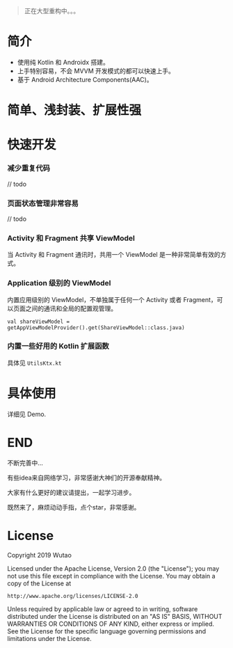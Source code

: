 > 正在大型重构中。。。

# 简介
- 使用纯 Kotlin 和 Androidx 搭建。
- 上手特别容易，不会 MVVM 开发模式的都可以快速上手。
- 基于 Android Architecture Components(AAC)。

# 简单、浅封装、扩展性强

# 快速开发

### 减少重复代码
// todo

###  页面状态管理非常容易
// todo

### Activity 和 Fragment 共享 ViewModel
当 Activity 和 Fragment 通讯时，共用一个 ViewModel 是一种非常简单有效的方式。

### Application 级别的 ViewModel

内置应用级别的 ViewModel，不单独属于任何一个 Activity 或者 Fragment，可以页面之间的通讯和全局的配置观管理。

```
val shareViewModel = getAppViewModelProvider().get(ShareViewModel::class.java)
```

### 内置一些好用的 Kotlin 扩展函数

具体见 `UtilsKtx.kt`

# 具体使用

详细见 Demo.

# END
不断完善中...

有些idea来自网络学习，非常感谢大神们的开源奉献精神。

大家有什么更好的建议请提出，一起学习进步。

既然来了，麻烦动动手指，点个star，非常感谢。

# License

Copyright 2019 Wutao

Licensed under the Apache License, Version 2.0 (the "License");
you may not use this file except in compliance with the License.
You may obtain a copy of the License at

    http://www.apache.org/licenses/LICENSE-2.0

Unless required by applicable law or agreed to in writing, software
distributed under the License is distributed on an "AS IS" BASIS,
WITHOUT WARRANTIES OR CONDITIONS OF ANY KIND, either express or implied.
See the License for the specific language governing permissions and
limitations under the License.
